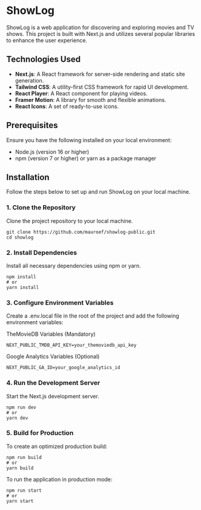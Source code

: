 # ShowLog

ShowLog is a web application for discovering and exploring movies and TV shows. This project is built with Next.js and utilizes several popular libraries to enhance the user experience.

## Technologies Used

- **Next.js**: A React framework for server-side rendering and static site generation.
- **Tailwind CSS**: A utility-first CSS framework for rapid UI development.
- **React Player**: A React component for playing videos.
- **Framer Motion**: A library for smooth and flexible animations.
- **React Icons**: A set of ready-to-use icons.

## Prerequisites

Ensure you have the following installed on your local environment:

- Node.js (version 16 or higher)
- npm (version 7 or higher) or yarn as a package manager

## Installation

Follow the steps below to set up and run ShowLog on your local machine.

### 1. Clone the Repository

Clone the project repository to your local machine.

```
git clone https://github.com/mauroef/showlog-public.git
cd showlog
```

### 2. Install Dependencies

Install all necessary dependencies using npm or yarn.

```
npm install
# or
yarn install
```

### 3. Configure Environment Variables

Create a .env.local file in the root of the project and add the following environment variables:

TheMovieDB Variables (Mandatory)

```
NEXT_PUBLIC_TMDB_API_KEY=your_themoviedb_api_key
```

Google Analytics Variables (Optional)

```
NEXT_PUBLIC_GA_ID=your_google_analytics_id
```

### 4. Run the Development Server

Start the Next.js development server.

```
npm run dev
# or
yarn dev
```

### 5. Build for Production

To create an optimized production build:

```
npm run build
# or
yarn build
```

To run the application in production mode:

```
npm run start
# or
yarn start
```

